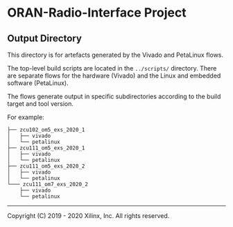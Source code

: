 # ORAN-Radio-Interface Project

## Output Directory

This directory is for artefacts generated by the Vivado and PetaLinux flows.

The top-level build scripts are located in the `../scripts/` directory. There are separate flows for the hardware (Vivado) and the Linux and embedded software (PetaLinux).

The flows generate output in specific subdirectories according to the build target and tool version.

For example:
~~~
├── zcu102_om5_exs_2020_1
│   ├── vivado
│   └── petalinux
├── zcu111_om5_exs_2020_1
│   ├── vivado
│   └── petalinux
├── zcu111_om5_exs_2020_2
│   ├── vivado
│   └── petalinux
└─── zcu111_om7_exs_2020_2
    ├── vivado
    └── petalinux
~~~

---

Copyright (C) 2019 - 2020  Xilinx, Inc.  All rights reserved.
